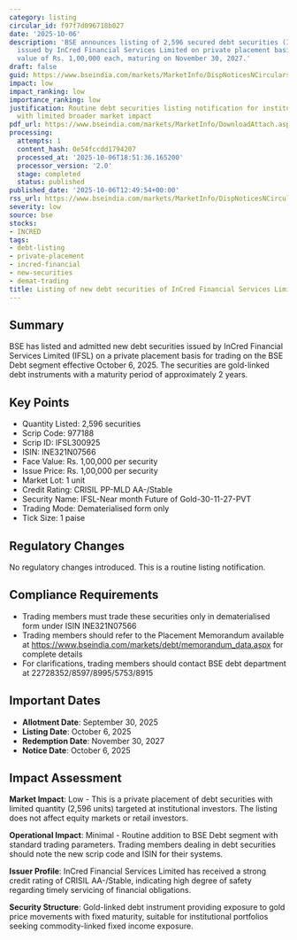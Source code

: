 ```yaml
---
category: listing
circular_id: f97f7d096718b027
date: '2025-10-06'
description: 'BSE announces listing of 2,596 secured debt securities (ISIN: INE321N07566)
  issued by InCred Financial Services Limited on private placement basis, with face
  value of Rs. 1,00,000 each, maturing on November 30, 2027.'
draft: false
guid: https://www.bseindia.com/markets/MarketInfo/DispNoticesNCirculars.aspx?Noticeid={B47B5D1A-D44C-4212-A1B9-A7119BA99FD1}&noticeno=20251006-37&dt=10/06/2025&icount=37&totcount=69&flag=0
impact: low
impact_ranking: low
importance_ranking: low
justification: Routine debt securities listing notification for institutional investors
  with limited broader market impact
pdf_url: https://www.bseindia.com/markets/MarketInfo/DownloadAttach.aspx?id=20251006-37&attachedId=
processing:
  attempts: 1
  content_hash: 0e54fccdd1794207
  processed_at: '2025-10-06T18:51:36.165200'
  processor_version: '2.0'
  stage: completed
  status: published
published_date: '2025-10-06T12:49:54+00:00'
rss_url: https://www.bseindia.com/markets/MarketInfo/DispNoticesNCirculars.aspx?Noticeid={B47B5D1A-D44C-4212-A1B9-A7119BA99FD1}&noticeno=20251006-37&dt=10/06/2025&icount=37&totcount=69&flag=0
severity: low
source: bse
stocks:
- INCRED
tags:
- debt-listing
- private-placement
- incred-financial
- new-securities
- demat-trading
title: Listing of new debt securities of InCred Financial Services Limited
---
```


## Summary

BSE has listed and admitted new debt securities issued by InCred Financial Services Limited (IFSL) on a private placement basis for trading on the BSE Debt segment effective October 6, 2025. The securities are gold-linked debt instruments with a maturity period of approximately 2 years.

## Key Points

- Quantity Listed: 2,596 securities
- Scrip Code: 977188
- Scrip ID: IFSL300925
- ISIN: INE321N07566
- Face Value: Rs. 1,00,000 per security
- Issue Price: Rs. 1,00,000 per security
- Market Lot: 1 unit
- Credit Rating: CRISIL PP-MLD AA-/Stable
- Security Name: IFSL-Near month Future of Gold-30-11-27-PVT
- Trading Mode: Dematerialised form only
- Tick Size: 1 paise

## Regulatory Changes

No regulatory changes introduced. This is a routine listing notification.

## Compliance Requirements

- Trading members must trade these securities only in dematerialised form under ISIN INE321N07566
- Trading members should refer to the Placement Memorandum available at https://www.bseindia.com/markets/debt/memorandum_data.aspx for complete details
- For clarifications, trading members should contact BSE debt department at 22728352/8597/8995/5753/8915

## Important Dates

- **Allotment Date**: September 30, 2025
- **Listing Date**: October 6, 2025
- **Redemption Date**: November 30, 2027
- **Notice Date**: October 6, 2025

## Impact Assessment

**Market Impact**: Low - This is a private placement of debt securities with limited quantity (2,596 units) targeted at institutional investors. The listing does not affect equity markets or retail investors.

**Operational Impact**: Minimal - Routine addition to BSE Debt segment with standard trading parameters. Trading members dealing in debt securities should note the new scrip code and ISIN for their systems.

**Issuer Profile**: InCred Financial Services Limited has received a strong credit rating of CRISIL AA-/Stable, indicating high degree of safety regarding timely servicing of financial obligations.

**Security Structure**: Gold-linked debt instrument providing exposure to gold price movements with fixed maturity, suitable for institutional portfolios seeking commodity-linked fixed income exposure.